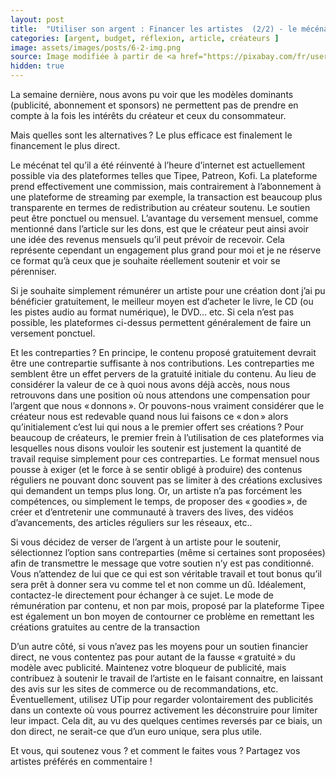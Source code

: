 ```yaml
---
layout: post
title:  "Utiliser son argent : Financer les artistes  (2/2) - le mécénat"
categories: [argent, budget, réflexion, article, créateurs ]
image: assets/images/posts/6-2-img.png
source: Image modifiée à partir de <a href="https://pixabay.com/fr/users/openclipart-vectors-30363/?utm_source=link-attribution&amp;utm_medium=referral&amp;utm_campaign=image&amp;utm_content=153336">OpenClipart-Vectors</a> de <a href="https://pixabay.com/fr/?utm_source=link-attribution&amp;utm_medium=referral&amp;utm_campaign=image&amp;utm_content=153336">Pixabay</a>
hidden: true
---
```



La semaine dernière, nous avons pu voir que les modèles dominants (publicité, abonnement et sponsors) ne permettent pas de prendre en compte à la fois les intérêts du créateur et ceux du consommateur. 

Mais quelles sont les alternatives ?
Le plus efficace est finalement le financement le plus direct. 

Le mécénat tel qu’il a été réinventé à l’heure d’internet est actuellement possible via des plateformes telles que Tipee, Patreon, Kofi. La plateforme prend effectivement une commission, mais contrairement à l’abonnement à une plateforme de streaming par exemple, la transaction est beaucoup plus transparente en termes de redistribution au créateur soutenu. Le soutien peut être ponctuel ou mensuel. L’avantage du versement mensuel, comme mentionné dans l’article sur les dons, est que le créateur peut ainsi avoir une idée des revenus mensuels qu’il peut prévoir de recevoir. Cela représente cependant un engagement plus grand pour moi et je ne réserve ce format qu’à ceux que je souhaite réellement soutenir et voir se pérenniser. 

Si je souhaite simplement rémunérer un artiste pour une création dont j’ai pu bénéficier gratuitement, le meilleur moyen est d’acheter le livre, le CD (ou les pistes audio au format numérique), le DVD… etc. Si cela n’est pas possible, les plateformes ci-dessus permettent généralement de faire un versement ponctuel.

Et les contreparties ? En principe, le contenu proposé gratuitement devrait être une contrepartie suffisante à nos contributions. Les contreparties me semblent être un effet pervers de la gratuité initiale du contenu. Au lieu de considérer la valeur de ce à quoi nous avons déjà accès, nous nous retrouvons dans une position où nous attendons une compensation pour l’argent que nous « donnons ». Or pouvons-nous vraiment considérer que le créateur nous est redevable quand nous lui faisons ce « don » alors qu’initialement c’est lui qui nous a le premier offert ses créations ? 
Pour beaucoup de créateurs, le premier frein à l’utilisation de ces plateformes via lesquelles nous disons vouloir les soutenir est justement la quantité de travail requise simplement pour ces contreparties.
Le format mensuel nous pousse à exiger (et le force à se sentir obligé à produire) des contenus réguliers ne pouvant donc souvent pas se limiter à des créations exclusives qui demandent un temps plus long. 
Or, un artiste n’a pas forcément les compétences, ou simplement le temps, de proposer des « goodies », de créer et d’entretenir une communauté à travers des lives, des vidéos d’avancements, des articles réguliers sur les réseaux, etc..

Si vous décidez de verser de l’argent à un artiste pour le soutenir, sélectionnez l’option sans contreparties (même si certaines sont proposées) afin de transmettre le message que votre soutien n’y est pas conditionné. Vous n’attendez de lui que ce qui est son véritable travail et tout bonus qu’il sera prêt à donner sera vu comme tel et non comme un dû. Idéalement, contactez-le directement pour échanger à ce sujet. 
Le mode de rémunération par contenu, et non par mois, proposé par la plateforme Tipee est également un bon moyen de contourner ce problème en remettant les créations gratuites au centre de la transaction

D’un autre côté, si vous n’avez pas les moyens pour un soutien financier direct, ne vous contentez pas pour autant de la fausse « gratuité » du modèle avec publicité. Maintenez votre bloqueur de publicité, mais contribuez à soutenir le travail de l’artiste en le faisant connaitre, en laissant des avis sur les sites de commerce ou de recommandations, etc.
Éventuellement, utilisez UTip pour regarder volontairement des publicités dans un contexte où vous pourrez activement les déconstruire pour limiter leur impact. Cela dit, au vu des quelques centimes reversés par ce biais, un don direct, ne serait-ce que d’un euro unique, sera plus utile.

Et vous, qui soutenez vous ? et comment le faites vous ? Partagez vos artistes préférés en commentaire !